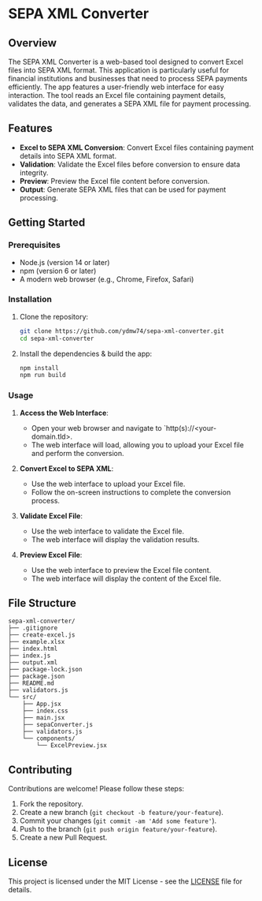 # SEPA XML Converter

## Overview
The SEPA XML Converter is a web-based tool designed to convert Excel files into SEPA XML format. This application is particularly useful for financial institutions and businesses that need to process SEPA payments efficiently. The app features a user-friendly web interface for easy interaction. The tool reads an Excel file containing payment details, validates the data, and generates a SEPA XML file for payment processing.

## Features
- **Excel to SEPA XML Conversion**: Convert Excel files containing payment details into SEPA XML format.
- **Validation**: Validate the Excel files before conversion to ensure data integrity.
- **Preview**: Preview the Excel file content before conversion.
- **Output**: Generate SEPA XML files that can be used for payment processing.

## Getting Started

### Prerequisites
- Node.js (version 14 or later)
- npm (version 6 or later)
- A modern web browser (e.g., Chrome, Firefox, Safari)

### Installation
1. Clone the repository:
   ```bash
   git clone https://github.com/ydmw74/sepa-xml-converter.git
   cd sepa-xml-converter
   ```

2. Install the dependencies & build the app:
   ```bash
   npm install
   npm run build
   ```

### Usage
1. **Access the Web Interface**:
   - Open your web browser and navigate to `http(s)://<your-domain.tld>.
   - The web interface will load, allowing you to upload your Excel file and perform the conversion.

2. **Convert Excel to SEPA XML**:
   - Use the web interface to upload your Excel file.
   - Follow the on-screen instructions to complete the conversion process.

3. **Validate Excel File**:
   - Use the web interface to validate the Excel file.
   - The web interface will display the validation results.

4. **Preview Excel File**:
   - Use the web interface to preview the Excel file content.
   - The web interface will display the content of the Excel file.

## File Structure
```
sepa-xml-converter/
├── .gitignore
├── create-excel.js
├── example.xlsx
├── index.html
├── index.js
├── output.xml
├── package-lock.json
├── package.json
├── README.md
├── validators.js
└── src/
    ├── App.jsx
    ├── index.css
    ├── main.jsx
    ├── sepaConverter.js
    ├── validators.js
    └── components/
        └── ExcelPreview.jsx
```

## Contributing
Contributions are welcome! Please follow these steps:
1. Fork the repository.
2. Create a new branch (`git checkout -b feature/your-feature`).
3. Commit your changes (`git commit -am 'Add some feature'`).
4. Push to the branch (`git push origin feature/your-feature`).
5. Create a new Pull Request.

## License
This project is licensed under the MIT License - see the [LICENSE](LICENSE) file for details.
